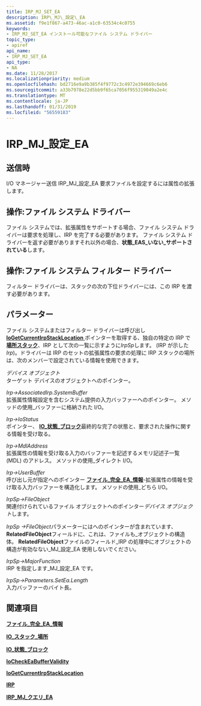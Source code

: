 ```yaml
---
title: IRP_MJ_SET_EA
description: IRP\_MJ\_設定\_EA
ms.assetid: f9e1f867-a473-46ac-a1c0-63534c4c0755
keywords:
- IRP_MJ_SET_EA インストール可能なファイル システム ドライバー
topic_type:
- apiref
api_name:
- IRP_MJ_SET_EA
api_type:
- NA
ms.date: 11/28/2017
ms.localizationpriority: medium
ms.openlocfilehash: bd2716e9a9b385f4f9772c3c4972e394669c6eb6
ms.sourcegitcommit: a33b7978e22d5bb9f65ca7056f955319049a2e4c
ms.translationtype: MT
ms.contentlocale: ja-JP
ms.lasthandoff: 01/31/2019
ms.locfileid: "56559183"
---
```

# <a name="irpmjsetea"></a>IRP\_MJ\_設定\_EA


## <a name="when-sent"></a>送信時


I/O マネージャー送信 IRP\_MJ\_設定\_EA 要求ファイルを設定するには属性の拡張します。

## <a name="operation-file-system-drivers"></a>操作:ファイル システム ドライバー


ファイル システムでは、拡張属性をサポートする場合、ファイル システム ドライバーは要求を処理し、IRP を完了する必要があります。 ファイル システム ドライバーを返す必要がありますそれ以外の場合、**状態\_EAS\_いない\_サポートされている**します。

## <a name="operation-file-system-filter-drivers"></a>操作:ファイル システム フィルター ドライバー


フィルター ドライバーは、スタックの次の下位ドライバーには、この IRP を渡す必要があります。

## <a name="parameters"></a>パラメーター


ファイル システムまたはフィルター ドライバーは呼び出し[ **IoGetCurrentIrpStackLocation** ](https://msdn.microsoft.com/library/windows/hardware/ff549174)ポインターを取得する、独自の特定の IRP で[**場所スタック**](https://msdn.microsoft.com/library/windows/hardware/ff550659)、IRP として次の一覧に示すように*IrpSp*します。 (IRP が示した*Irp*)。ドライバーは IRP のセットの拡張属性の要求の処理に IRP スタックの場所は、次のメンバーで設定されている情報を使用できます。

<a href="" id="deviceobject"></a>*デバイス オブジェクト*  
ターゲット デバイスのオブジェクトへのポインター。

<a href="" id="irp--associatedirp-systembuffer"></a>*Irp-&gt;AssociatedIrp.SystemBuffer*  
拡張属性情報設定を含むシステム提供の入力バッファーへのポインター。 メソッドの使用\_バッファーに格納された I/O。

<a href="" id="irp--iostatus"></a>*Irp-&gt;IoStatus*  
ポインター、 [ **IO\_状態\_ブロック**](https://msdn.microsoft.com/library/windows/hardware/ff550671)最終的な完了の状態と、要求された操作に関する情報を受け取る。

<a href="" id="irp--mdladdress"></a>*Irp-&gt;MdlAddress*  
拡張属性の情報を受け取る入力のバッファーを記述するメモリ記述子一覧 (MDL) のアドレス。 メソッドの使用\_ダイレクト I/O。

<a href="" id="irp--userbuffer"></a>*Irp-&gt;UserBuffer*  
呼び出し元が指定へのポインター [**ファイル\_完全\_EA\_情報**](https://msdn.microsoft.com/library/windows/hardware/ff545793)-拡張属性の情報を受け取る入力バッファーを構造化します。 メソッドの使用\_どちら I/O。

<a href="" id="irpsp--fileobject"></a>*IrpSp-&gt;FileObject*  
関連付けられているファイル オブジェクトへのポインター*デバイス オブジェクト*します。

*IrpSp -&gt;FileObject*パラメーターにはへのポインターが含まれています、 **RelatedFileObject**フィールドに、これは、ファイルも\_オブジェクトの構造体。 **RelatedFileObject**ファイルのフィールド\_IRP の処理中にオブジェクトの構造が有効なない\_MJ\_設定\_EA 使用しないでください。

<a href="" id="irpsp--majorfunction"></a>*IrpSp-&gt;MajorFunction*  
IRP を指定します\_MJ\_設定\_EA です。

<a href="" id="irpsp--parameters-setea-length"></a>*IrpSp-&gt;Parameters.SetEa.Length*  
入力バッファーのバイト長。

## <a name="see-also"></a>関連項目


[**ファイル\_完全\_EA\_情報**](https://msdn.microsoft.com/library/windows/hardware/ff545793)

[**IO\_スタック\_場所**](https://msdn.microsoft.com/library/windows/hardware/ff550659)

[**IO\_状態\_ブロック**](https://msdn.microsoft.com/library/windows/hardware/ff550671)

[**IoCheckEaBufferValidity**](https://msdn.microsoft.com/library/windows/hardware/ff548252)

[**IoGetCurrentIrpStackLocation**](https://msdn.microsoft.com/library/windows/hardware/ff549174)

[**IRP**](https://msdn.microsoft.com/library/windows/hardware/ff550694)

[**IRP\_MJ\_クエリ\_EA**](irp-mj-query-ea.md)

 

 






